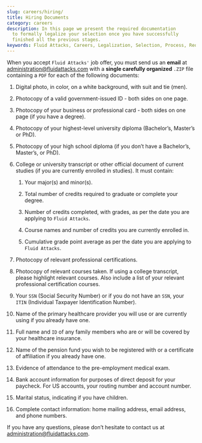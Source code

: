 ```yaml
---
slug: careers/hiring/
title: Hiring Documents
category: careers
description: In this page we present the required documentation
  to formally legalize your selection once you have successfully
  finished all the previous stages.
keywords: Fluid Attacks, Careers, Legalization, Selection, Process, Requirements.
---
```


When you accept `Fluid Attacks'` job offer, you must send us an
**email** at <administration@fluidattacks.com> with a **single carefully
organized** `.ZIP` file containing a `PDF` for each of the following
documents:

1. Digital photo, in color, on a white background, with suit and tie
    (men).

2. Photocopy of a valid government-issued ID - both sides on one page.

3. Photocopy of your business or professional card - both sides on one
    page (if you have a degree).

4. Photocopy of your highest-level university diploma (Bachelor’s,
    Master’s or PhD).

5. Photocopy of your high school diploma (if you don’t have a
    Bachelor’s, Master’s, or PhD).

6. College or university transcript or other official document of
    current studies (if you are currently enrolled in studies). It must
    contain:

    1. Your major(s) and minor(s).

    2. Total number of credits required to graduate or complete your
        degree.

    3. Number of credits completed, with grades, as per the date you
        are applying to `Fluid Attacks`.

    4. Course names and number of credits you are currently enrolled
        in.

    5. Cumulative grade point average as per the date you are applying
        to `Fluid Attacks`.

7. Photocopy of relevant professional certifications.

8. Photocopy of relevant courses taken. If using a college transcript,
    please highlight relevant courses. Also include a list of your
    relevant professional certification courses.

9. Your `SSN` (Social Security Number) or if you do not have an `SSN`,
    your `ITIN` (Individual Taxpayer Identification Number).

10. Name of the primary healthcare provider you will use or are
    currently using if you already have one.

11. Full name and `ID` of any family members who are or will be covered
    by your healthcare insurance.

12. Name of the pension fund you wish to be registered with or a
    certificate of affiliation if you already have one.

13. Evidence of attendance to the pre-employment medical exam.

14. Bank account information for purposes of direct deposit for your
    paycheck. For US accounts, your routing number and account number.

15. Marital status, indicating if you have children.

16. Complete contact information: home mailing address, email address,
    and phone numbers.

If you have any questions, please don’t hesitate to contact us at
<administration@fluidattacks.com>.
